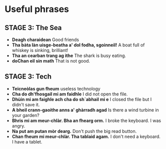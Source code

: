 # Useful phrases

<!-- Accents ------------------------------------->
<!-- &agrave;
     &egrave;
     &igrave;
     &ograve;
     &ugrave; -->

## STAGE 3: The Sea

- **Deagh charaidean** Good friends
- **Tha b&agrave;ta l&agrave;n uisge-beatha a' dol fodha, sgoinneil!** A boat full of whiskey is sinking, brilliant!
- **Tha an cearban trang ag ithe** The shark is busy eating.
- **doChan eil sin math** That is not good.
## STAGE 3: Tech

- **Teicne&ograve;las gun fheum** useless technology
- **Cha do dh'fhosgail mi am faidhle** I did not open the file.
- **Dh&ugrave;in mi am faighle ach cha do sh`abhail mi e** I closed the file but I didn't save it.
- **A bheil crann-gaoithe anns a' gh&agrave;rradh agad** Is there a wind turbine in your garden?
- **Bhris mi am meur-chl&agrave;r. Bha an fhearg orm.** I broke the keyboard. I was angry.
- **Na put am putan m&ograve;r dearg.** Don't push the big read button.
- **Chan fheum mi meur-chl&agrave;r. Tha tablaid agam.** I don't need a keyboard. I have a tablet.


